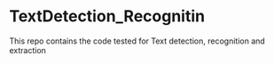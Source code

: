 # TextDetection_Recognitin
This repo contains the code tested for Text detection, recognition and extraction
